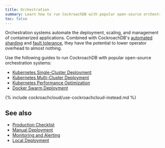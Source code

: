 ```yaml
---
title: Orchestration
summary: Learn how to run CockroachDB with popular open-source orchestration systems.
toc: false
---
```


Orchestration systems automate the deployment, scaling, and management of containerized applications. Combined with CockroachDB's [automated sharding](frequently-asked-questions.html#how-does-cockroachdb-scale) and [fault tolerance](frequently-asked-questions.html#how-does-cockroachdb-survive-failures), they have the potential to lower operator overhead to almost nothing.

Use the following guides to run CockroachDB with popular open-source orchestration systems:

- [Kubernetes Single-Cluster Deployment](orchestrate-cockroachdb-with-kubernetes.html)
- [Kubernetes Multi-Cluster Deployment](orchestrate-cockroachdb-with-kubernetes-multi-cluster.html)
- [Kubernetes Performance Optimization](kubernetes-performance.html)
- [Docker Swarm Deployment](orchestrate-cockroachdb-with-docker-swarm.html)

{% include cockroachcloud/use-cockroachcloud-instead.md %}

## See also

- [Production Checklist](recommended-production-settings.html)
- [Manual Deployment](manual-deployment.html)
- [Monitoring and Alerting](monitoring-and-alerting.html)
- [Local Deployment](start-a-local-cluster.html)
